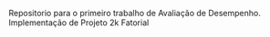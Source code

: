 Repositorio para o primeiro trabalho de Avaliação de Desempenho.
Implementação de Projeto 2k Fatorial
